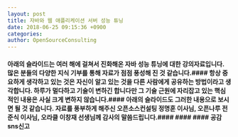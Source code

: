 ```yaml
---
layout: post
title: 자바와 웹 애플리케이션 서버 성능 튜닝
date: 2018-06-25 09:15:36 +0900
categories: 
author: OpenSourceConsulting
---
```


#### 아래의 슬라이드는 여러 해에 걸쳐서 진화해온 자바 성능 튜닝에 대한 강의자료입니다. 많은 분들의 다양한 지식 기부를 통해 자료가 점점 풍성해 진 것 같습니다.#### 항상 중요하게 생각하고 있는 것은 자신이 알고 있는 것을 다른 사람에게 공유하는 방법이라고 생각합니다. 하루가 멀다하고 기술이 변하긴 합니다만 그 기술 근원에 자리잡고 있는 핵심적인 내용은 사실 크게 변하지 않습니다.#### 아래의 슬라이드도 그러한 내용으로 보시면 될 것 같습니다. 자료를 풍부하게 해주신 오픈소스컨설팅 정명훈 이사님, 오픈나루 전준식 이사님, 오라클 이창재 선생님께 감사의 말씀드립니다.#### #### ####    공감sns신고


